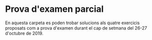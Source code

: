 # Prova d'examen parcial

En aquesta carpeta es poden trobar solucions als quatre exercicis proposats com a prova d'examen durant el cap de setmana del 26-27 d'octubre de 2019.